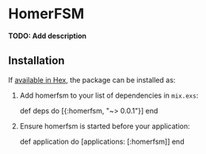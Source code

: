 # HomerFSM

**TODO: Add description**

## Installation

If [available in Hex](https://hex.pm/docs/publish), the package can be installed as:

  1. Add homerfsm to your list of dependencies in `mix.exs`:

        def deps do
          [{:homerfsm, "~> 0.0.1"}]
        end

  2. Ensure homerfsm is started before your application:

        def application do
          [applications: [:homerfsm]]
        end
